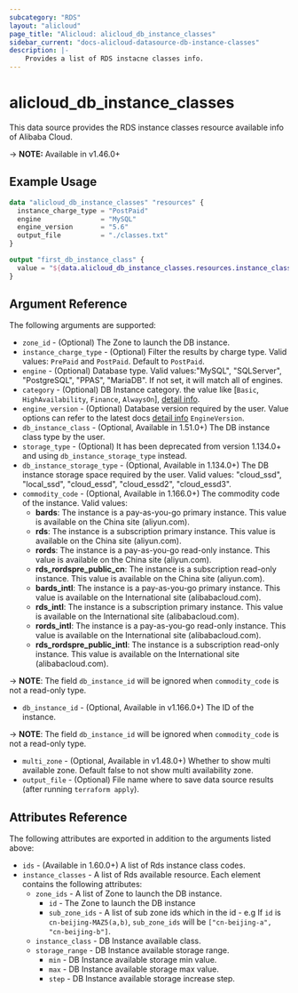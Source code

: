 ```yaml
---
subcategory: "RDS"
layout: "alicloud"
page_title: "Alicloud: alicloud_db_instance_classes"
sidebar_current: "docs-alicloud-datasource-db-instance-classes"
description: |-
    Provides a list of RDS instacne classes info.
---
```


# alicloud\_db\_instance\_classes

This data source provides the RDS instance classes resource available info of Alibaba Cloud.

-> **NOTE:** Available in v1.46.0+

## Example Usage

```tf
data "alicloud_db_instance_classes" "resources" {
  instance_charge_type = "PostPaid"
  engine               = "MySQL"
  engine_version       = "5.6"
  output_file          = "./classes.txt"
}

output "first_db_instance_class" {
  value = "${data.alicloud_db_instance_classes.resources.instance_classes.0.instance_class}"
}
```

## Argument Reference

The following arguments are supported:

* `zone_id` - (Optional) The Zone to launch the DB instance.
* `instance_charge_type` - (Optional) Filter the results by charge type. Valid values: `PrePaid` and `PostPaid`. Default to `PostPaid`.
* `engine` - (Optional) Database type. Valid values:"MySQL", "SQLServer", "PostgreSQL", "PPAS", "MariaDB". If not set, it will match all of engines.
* `category` - (Optional) DB Instance category. the value like [`Basic`, `HighAvailability`, `Finance`, `AlwaysOn`], [detail info](https://www.alibabacloud.com/help/doc-detail/69795.htm).
* `engine_version` - (Optional) Database version required by the user. Value options can refer to the latest docs [detail info](https://www.alibabacloud.com/help/doc-detail/26228.htm) `EngineVersion`.
* `db_instance_class` - (Optional, Available in 1.51.0+) The DB instance class type by the user.
* `storage_type` - (Optional) It has been deprecated from version 1.134.0+ and using `db_instance_storage_type` instead.
* `db_instance_storage_type` - (Optional, Available in 1.134.0+) The DB instance storage space required by the user. Valid values: "cloud_ssd", "local_ssd", "cloud_essd", "cloud_essd2", "cloud_essd3".
* `commodity_code` - (Optional, Available in 1.166.0+) The commodity code of the instance. Valid values:
  * **bards**: The instance is a pay-as-you-go primary instance. This value is available on the China site (aliyun.com).
  * **rds**: The instance is a subscription primary instance. This value is available on the China site (aliyun.com).
  * **rords**: The instance is a pay-as-you-go read-only instance. This value is available on the China site (aliyun.com).
  * **rds_rordspre_public_cn**: The instance is a subscription read-only instance. This value is available on the China site (aliyun.com).
  * **bards_intl**: The instance is a pay-as-you-go primary instance. This value is available on the International site (alibabacloud.com).
  * **rds_intl**: The instance is a subscription primary instance. This value is available on the International site (alibabacloud.com).
  * **rords_intl**: The instance is a pay-as-you-go read-only instance. This value is available on the International site (alibabacloud.com).
  * **rds_rordspre_public_intl**: The instance is a subscription read-only instance. This value is available on the International site (alibabacloud.com).

-> **NOTE**: The field `db_instance_id` will be ignored when `commodity_code` is not a read-only type.
* `db_instance_id` - (Optional, Available in v1.166.0+) The ID of the instance.

-> **NOTE**: The field `db_instance_id` will be ignored when `commodity_code` is not a read-only type.
* `multi_zone` - (Optional, Available in v1.48.0+) Whether to show multi available zone. Default false to not show multi availability zone.
* `output_file` - (Optional) File name where to save data source results (after running `terraform apply`).

## Attributes Reference

The following attributes are exported in addition to the arguments listed above:

* `ids` - (Available in 1.60.0+) A list of Rds instance class codes.
* `instance_classes` - A list of Rds available resource. Each element contains the following attributes:
  * `zone_ids` - A list of Zone to launch the DB instance.
    * `id` - The Zone to launch the DB instance
    * `sub_zone_ids` - A list of sub zone ids which in the id - e.g If `id` is `cn-beijing-MAZ5(a,b)`, `sub_zone_ids` will be `["cn-beijing-a", "cn-beijing-b"]`.
  * `instance_class` - DB Instance available class.
  * `storage_range` - DB Instance available storage range.
    * `min` - DB Instance available storage min value.
    * `max` - DB Instance available storage max value.
    * `step` - DB Instance available storage increase step.
    
